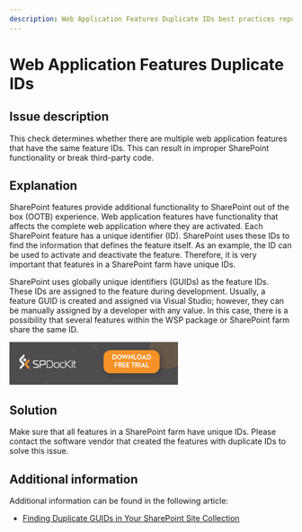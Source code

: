 ```yaml
---
description: Web Application Features Duplicate IDs best practices report by SPDocKit determines whether there are multiple web application features that have the same feature IDs.
---
```


# Web Application Features Duplicate IDs

## Issue description

This check determines whether there are multiple web application features that have the same feature IDs. This can result in improper SharePoint functionality or break third-party code.

## Explanation

SharePoint features provide additional functionality to SharePoint out of the box \(OOTB\) experience. Web application features have functionality that affects the complete web application where they are activated. Each SharePoint feature has a unique identifier \(ID\). SharePoint uses these IDs to find the information that defines the feature itself. As an example, the ID can be used to activate and deactivate the feature. Therefore, it is very important that features in a SharePoint farm have unique IDs.

SharePoint uses globally unique identifiers \(GUIDs\) as the feature IDs. These IDs are assigned to the feature during development. Usually, a feature GUID is created and assigned via Visual Studio; however, they can be manually assigned by a developer with any value. In this case, there is a possibility that several features within the WSP package or SharePoint farm share the same ID.

[![Download SPDocKit](../.gitbook/assets/spdockit_download.png)](http://bit.ly/2US0Zna)

## Solution

Make sure that all features in a SharePoint farm have unique IDs. Please contact the software vendor that created the features with duplicate IDs to solve this issue.

## Additional information

Additional information can be found in the following article:

* [Finding Duplicate GUIDs in Your SharePoint Site Collection](https://sharepointinterface.com/2011/04/03/finding-duplicate-guids-in-your-sharepoint-site-collection/)

